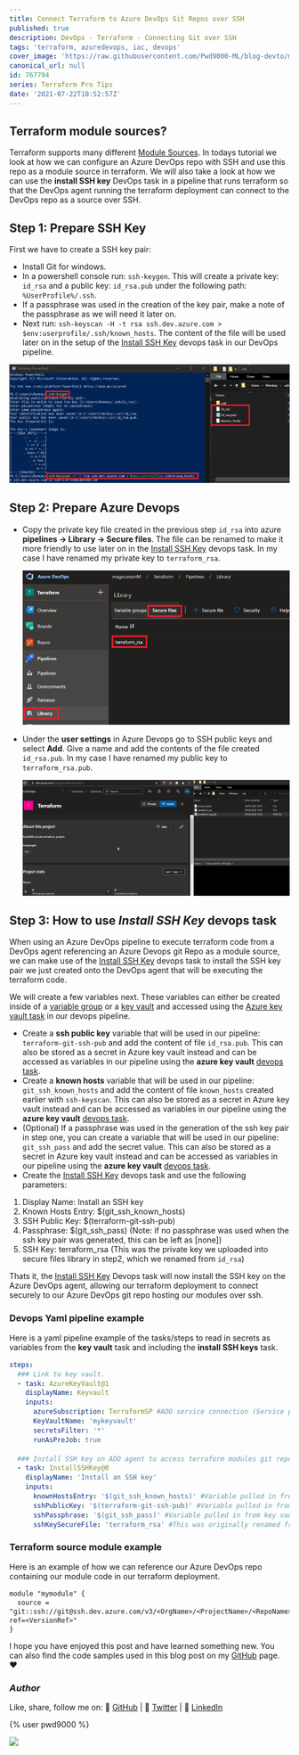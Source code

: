 ```yaml
---
title: Connect Terraform to Azure DevOps Git Repos over SSH
published: true
description: DevOps - Terraform - Connecting Git over SSH
tags: 'terraform, azuredevops, iac, devops'
cover_image: 'https://raw.githubusercontent.com/Pwd9000-ML/blog-devto/main/posts/2021/Devops-Terraform-Git-Ssh/assets/main-tf-tips.png'
canonical_url: null
id: 767794
series: Terraform Pro Tips
date: '2021-07-22T10:52:57Z'
---
```


## Terraform module sources?

Terraform supports many different [Module Sources](https://www.terraform.io/docs/language/modules/sources.html). In todays tutorial we look at how we can configure an Azure DevOps repo with SSH and use this repo as a module source in terraform. We will also take a look at how we can use the **install SSH key** DevOps task in a pipeline that runs terraform so that the DevOps agent running the terraform deployment can connect to the DevOps repo as a source over SSH.

## Step 1: Prepare SSH Key

First we have to create a SSH key pair:

- Install Git for windows.
- In a powershell console run: `ssh-keygen`. This will create a private key: `id_rsa` and a public key: `id_rsa.pub` under the following path: `%UserProfile%/.ssh`.
- If a passphrase was used in the creation of the key pair, make a note of the passphrase as we will need it later on.
- Next run: `ssh-keyscan -H -t rsa ssh.dev.azure.com > $env:userprofile/.ssh/known_hosts`. The content of the file will be used later on in the setup of the [Install SSH Key](https://github.com/MicrosoftDocs/azure-devops-docs/blob/main/docs/pipelines/tasks/utility/install-ssh-key.md) devops task in our DevOps pipeline.

![sshkey](https://raw.githubusercontent.com/Pwd9000-ML/blog-devto/main/posts/2021/Devops-Terraform-Git-Ssh/assets/sshkey.png)

## Step 2: Prepare Azure Devops

- Copy the private key file created in the previous step `id_rsa` into azure **pipelines -> Library -> Secure files**. The file can be renamed to make it more friendly to use later on in the [Install SSH Key](https://github.com/MicrosoftDocs/azure-devops-docs/blob/main/docs/pipelines/tasks/utility/install-ssh-key.md) devops task. In my case I have renamed my private key to `terraform_rsa`.

  ![securefile01](https://raw.githubusercontent.com/Pwd9000-ML/blog-devto/main/posts/2021/Devops-Terraform-Git-Ssh/assets/secfile.png)

- Under the **user settings** in Azure Devops go to SSH public keys and select **Add**. Give a name and add the contents of the file created `id_rsa.pub`. In my case I have renamed my public key to `terraform_rsa.pub`.

  ![sshpub](https://raw.githubusercontent.com/Pwd9000-ML/blog-devto/main/posts/2021/Devops-Terraform-Git-Ssh/assets/sshpub.gif)

## Step 3: How to use _Install SSH Key_ devops task

When using an Azure DevOps pipeline to execute terraform code from a DevOps agent referencing an Azure Devops git Repo as a module source, we can make use of the [Install SSH Key](https://github.com/MicrosoftDocs/azure-devops-docs/blob/main/docs/pipelines/tasks/utility/install-ssh-key.md) devops task to install the SSH key pair we just created onto the DevOps agent that will be executing the terraform code.

We will create a few variables next. These variables can either be created inside of a [variable group](https://docs.microsoft.com/en-us/azure/devops/pipelines/library/variable-groups?view=azure-devops&tabs=yaml#use-a-variable-group) or a [key vault](https://docs.microsoft.com/en-us/azure/key-vault/general/overview) and accessed using the [Azure key vault task](https://docs.microsoft.com/en-us/azure/devops/pipelines/release/azure-key-vault?view=azure-devops) in our devops pipeline.

- Create a **ssh public key** variable that will be used in our pipeline: `terraform-git-ssh-pub` and add the content of file `id_rsa.pub`. This can also be stored as a secret in Azure key vault instead and can be accessed as variables in our pipeline using the **azure key vault** [devops task](https://docs.microsoft.com/en-us/azure/devops/pipelines/release/azure-key-vault?view=azure-devops).
- Create a **known hosts** variable that will be used in our pipeline: `git_ssh_known_hosts` and add the content of file `known_hosts` created earlier with `ssh-keyscan`. This can also be stored as a secret in Azure key vault instead and can be accessed as variables in our pipeline using the **azure key vault** [devops task](https://docs.microsoft.com/en-us/azure/devops/pipelines/release/azure-key-vault?view=azure-devops).
- (Optional) If a passphrase was used in the generation of the ssh key pair in step one, you can create a variable that will be used in our pipeline: `git_ssh_pass` and add the secret value. This can also be stored as a secret in Azure key vault instead and can be accessed as variables in our pipeline using the **azure key vault** [devops task](https://docs.microsoft.com/en-us/azure/devops/pipelines/release/azure-key-vault?view=azure-devops).
- Create the [Install SSH Key](https://github.com/MicrosoftDocs/azure-devops-docs/blob/main/docs/pipelines/tasks/utility/install-ssh-key.md) devops task and use the following parameters:

1. Display Name: Install an SSH key
2. Known Hosts Entry: $(git_ssh_known_hosts)
3. SSH Public Key: $(terraform-git-ssh-pub)
4. Passphrase: $(git_ssh_pass) (Note: if no passphrase was used when the ssh key pair was generated, this can be left as [none])
5. SSH Key: terraform_rsa (This was the private key we uploaded into secure files library in step2, which we renamed from `id_rsa`)

Thats it, the [Install SSH Key](https://github.com/MicrosoftDocs/azure-devops-docs/blob/main/docs/pipelines/tasks/utility/install-ssh-key.md) Devops task will now install the SSH key on the Azure DevOps agent, allowing our terraform deployment to connect securely to our Azure DevOps git repo hosting our modules over ssh.

### Devops Yaml pipeline example

Here is a yaml pipeline example of the tasks/steps to read in secrets as variables from the **key vault** task and including the **install SSH keys** task.

```yaml
steps:
  ### Link to key vault.
  - task: AzureKeyVault@1
    displayName: Keyvault
    inputs:
      azureSubscription: TerraformSP #ADO service connection (Service principal)
      KeyVaultName: 'mykeyvault'
      secretsFilter: '*'
      runAsPreJob: true

  ### Install SSH key on ADO agent to access terraform modules git repo.
  - task: InstallSSHKey@0
    displayName: 'Install an SSH key'
    inputs:
      knownHostsEntry: '$(git_ssh_known_hosts)' #Variable pulled in from key vault via key vault task above.
      sshPublicKey: '$(terraform-git-ssh-pub)' #Variable pulled in from key vault via key vault task above.
      sshPassphrase: '$(git_ssh_pass)' #Variable pulled in from key vault via key vault task above.
      sshKeySecureFile: 'terraform_rsa' #This was originally renamed from id_rsa and uploaded into secure files library on the project hosting our TF modules repo
```

### Terraform source module example

Here is an example of how we can reference our Azure DevOps repo containing our module code in our terraform deployment.

```hcl
module "mymodule" {
  source = "git::ssh://git@ssh.dev.azure.com/v3/<OrgName>/<ProjectName>/<RepoName>//<SubPath>?ref=<VersionRef>"
}
```

I hope you have enjoyed this post and have learned something new. You can also find the code samples used in this blog post on my [GitHub](https://github.com/Pwd9000-ML/blog-devto/tree/main/posts/2021/Devops-Terraform-Git-Ssh/code) page. :heart:

### _Author_

Like, share, follow me on: :octopus: [GitHub](https://github.com/Pwd9000-ML) | :penguin: [Twitter](https://twitter.com/pwd9000) | :space_invader: [LinkedIn](https://www.linkedin.com/in/marcel-l-61b0a96b/)

{% user pwd9000 %}

<a href="https://www.buymeacoffee.com/pwd9000"><img src="https://img.buymeacoffee.com/button-api/?text=Buy me a coffee&emoji=&slug=pwd9000&button_colour=FFDD00&font_colour=000000&font_family=Cookie&outline_colour=000000&coffee_colour=ffffff"></a>
